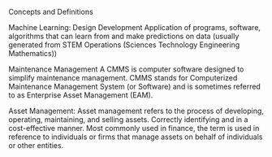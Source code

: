Concepts and Definitions  

Machine Learning: Design Development Application of programs, software, algorithms that can learn from and make predictions on data (usually generated from  STEM Operations (Sciences Technology Engineering Mathematics))


Maintenance Management
A CMMS is computer software designed to simplify maintenance management. CMMS stands for Computerized Maintenance Management System (or Software) and is sometimes referred to as Enterprise Asset Management (EAM).

Asset Management: Asset management refers to the process of developing, operating, maintaining, and selling assets. Correctly identifying and in a cost-effective manner. Most commonly used in finance, the term is used in reference to individuals or firms that manage assets on behalf of individuals or other entities.  


